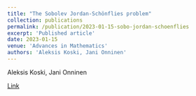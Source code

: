 ```yaml
---
title: "The Sobolev Jordan-Schönflies problem"
collection: publications
permalink: /publication/2023-01-15-sobo-jordan-schoenflies
excerpt: 'Published article'
date: 2023-01-15
venue: 'Advances in Mathematics'
authors: 'Aleksis Koski, Jani Onninen'
---
```

Aleksis Koski, Jani Onninen

[Link](https://www.sciencedirect.com/science/article/pii/S0001870822006120)
